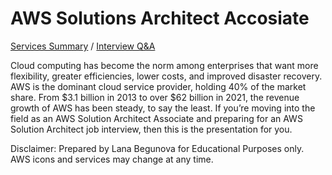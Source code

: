 # AWS Solutions Architect Accosiate
[Services Summary](https://drive.google.com/file/d/1YQzhqCdMuZ-xdOKSdo1Q6IhzfQWGdE4z/view?usp=sharing) / [Interview Q&A](https://github.com/lana-20/aws-questions/blob/main/AWS%20Cloud%20-%20Associate%20Architect%20Q%26A.pdf)

Cloud computing  has become the norm among enterprises that want more flexibility, greater efficiencies, lower costs, and improved disaster recovery. 
AWS is the dominant cloud service provider, holding 40% of the market share. From $3.1 billion in 2013 to over $62 billion in 2021, the revenue growth of AWS has been steady, to say the least. 
If you’re moving into the field as an AWS Solution Architect Associate and preparing for an AWS Solution Architect job interview, then this is the presentation for you. 

Disclaimer: Prepared by Lana Begunova for Educational Purposes only. AWS icons and services may change at any time.
